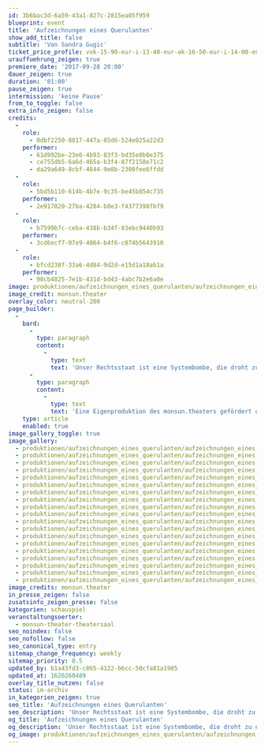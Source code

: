 ```yaml
---
id: 3b6bac3d-6a59-43a1-827c-2815ea05f959
blueprint: event
title: 'Aufzeichnungen eines Querulanten'
show_add_title: false
subtitle: 'Von Sandra Gugic'
ticket_price_profile: vvk-15-90-eur-i-13-40-eur-ak-16-50-eur-i-14-00-eur
urauffuehrung_zeigen: true
premiere_date: '2017-09-28 20:00'
dauer_zeigen: true
duration: '01:00'
pause_zeigen: true
intermission: 'keine Pause'
from_to_toggle: false
extra_info_zeigen: false
credits:
  -
    role:
      - 0dbf2250-8817-447a-85d6-524e025a22d3
    performer:
      - 61d992be-23e6-4b93-83f3-bd35e0b0e375
      - ce755db5-6a6d-465a-b3f4-87f2158e71c2
      - da29a649-8cbf-4644-9e0b-2300fee6ffdd
  -
    role:
      - 5bd5b110-614b-4b7e-9c35-be45b854c735
    performer:
      - 2e917820-27ba-4284-b8e3-f4377398fbf9
  -
    role:
      - b7599b7c-ceba-438b-b34f-83ebc9440b93
    performer:
      - 3cd6ecf7-07e9-4064-b4f6-c074b5643910
  -
    role:
      - bfcd238f-33a6-4d84-9d2d-e15d1a18ab1a
    performer:
      - 90cb4825-7e1b-431d-bd43-4abc7b2e6a0e
image: produktionen/aufzeichnungen_eines_querulanten/aufzeichnungen_eines_querulanten_c_monsun.theater_cover.jpg
image_credit: monsun.theater
overlay_color: neutral-200
page_builder:
  -
    bard:
      -
        type: paragraph
        content:
          -
            type: text
            text: 'Unser Rechtsstaat ist eine Systembombe, die droht zu explodieren, sobald die öffentliche Sicherheit und Freiheit gefährdet scheint. Steht eine Einzelperson in Verdacht ein Staatsfeind oder Terrorverdächtiger zu sein, werden deren Rechte plötzlich brüchig. Im Wahn nach Kontrolle und dem Schutz unserer Demokratie steht die Balance zwischen dem Recht des Staates und der Einzelperson in Frage. Was in Deutschland und anderen europäischen Staaten schon längst begonnen hat, ist ein Terrorkrieg, der in einer Informationsflut der Medien und der öffentlichen Meinung und Institutionen expandiert und unser Rechtstaatssystem mit all seinen Werten ins Wanken bringt. Der 23-jährige Deutsche Josef S. wurde am 24. Januar 2014 auf einer Demonstration gegen den sogenannten Wiener Akademikerball festgenommen und am 14. Juli 2014, nach einem halben Jahr in Untersuchungshaft, zu einer Haftstrafe von zwölf Monaten verurteilt. Er hat keine Bomben gelegt, er hat nicht getötet, er war auf einer Demonstration. Clemens Lahner, der Anwalt von Josef S., ist der Ansicht, sein Mandant sei in den Fokus der Ermittlungen geraten, weil er einen Pullover mit der Aufschrift „Boykott“ trug, den man auch im Dunkeln gut erkennen konnte. Ein ORF-Bericht belege, dass Josef S. einen Mistkübel aufgestellt und nicht geworfen habe. Auf Überwachungskameras von Geschäften in der Fußgängerzone ist Josef S. nur laufend, nie prügelnd zu sehen. Wenn die Verwundbarkeit offenbar wird, greift das System zu Maßnahmen, die unmittelbar die Rechte und das Schicksal des Individuums betreffen. Doch damit droht es außer Kontrolle zu geraten und an seinem eigenen Fundament zu scheitern. Begeht der Rechtstaat damit nicht selbst einen Terrorakt?'
      -
        type: paragraph
        content:
          -
            type: text
            text: 'Eine Eigenproduktion des monsun.theaters gefördert durch die Behörde für Kultur und Medien Hamburg.'
    type: article
    enabled: true
image_gallery_toggle: true
image_gallery:
  - produktionen/aufzeichnungen_eines_querulanten/aufzeichnungen_eines_querulanten_c_monsun.theater_01.jpg
  - produktionen/aufzeichnungen_eines_querulanten/aufzeichnungen_eines_querulanten_c_monsun.theater_02.jpg
  - produktionen/aufzeichnungen_eines_querulanten/aufzeichnungen_eines_querulanten_c_monsun.theater_03.jpg
  - produktionen/aufzeichnungen_eines_querulanten/aufzeichnungen_eines_querulanten_c_monsun.theater_04.jpg
  - produktionen/aufzeichnungen_eines_querulanten/aufzeichnungen_eines_querulanten_c_monsun.theater_05.jpg
  - produktionen/aufzeichnungen_eines_querulanten/aufzeichnungen_eines_querulanten_c_monsun.theater_06.jpg
  - produktionen/aufzeichnungen_eines_querulanten/aufzeichnungen_eines_querulanten_c_monsun.theater_08.jpg
  - produktionen/aufzeichnungen_eines_querulanten/aufzeichnungen_eines_querulanten_c_monsun.theater_09.jpg
  - produktionen/aufzeichnungen_eines_querulanten/aufzeichnungen_eines_querulanten_c_monsun.theater_10.jpg
  - produktionen/aufzeichnungen_eines_querulanten/aufzeichnungen_eines_querulanten_c_monsun.theater_11.jpg
  - produktionen/aufzeichnungen_eines_querulanten/aufzeichnungen_eines_querulanten_c_monsun.theater_12.jpg
  - produktionen/aufzeichnungen_eines_querulanten/aufzeichnungen_eines_querulanten_c_monsun.theater_14.jpg
  - produktionen/aufzeichnungen_eines_querulanten/aufzeichnungen_eines_querulanten_c_monsun.theater_15.jpg
  - produktionen/aufzeichnungen_eines_querulanten/aufzeichnungen_eines_querulanten_c_monsun.theater_16.jpg
  - produktionen/aufzeichnungen_eines_querulanten/aufzeichnungen_eines_querulanten_c_monsun.theater_17.jpg
  - produktionen/aufzeichnungen_eines_querulanten/aufzeichnungen_eines_querulanten_c_monsun.theater_18.jpg
  - produktionen/aufzeichnungen_eines_querulanten/aufzeichnungen_eines_querulanten_c_monsun.theater_19.jpg
  - produktionen/aufzeichnungen_eines_querulanten/aufzeichnungen_eines_querulanten_c_monsun.theater_20.jpg
  - produktionen/aufzeichnungen_eines_querulanten/aufzeichnungen_eines_querulanten_c_monsun.theater_21.jpg
image_credits: monsun.theater
in_presse_zeigen: false
zusatsinfo_zeigen_presse: false
kategorien: schauspiel
veranstaltungsoerter:
  - monsun-theater-theatersaal
seo_noindex: false
seo_nofollow: false
seo_canonical_type: entry
sitemap_change_frequency: weekly
sitemap_priority: 0.5
updated_by: b1a43fd3-c865-4122-b6cc-50cfa81a1985
updated_at: 1626260489
overlay_title_nutzen: false
status: im-archiv
in_kategorien_zeigen: true
seo_title: 'Aufzeichnungen eines Querulanten'
seo_description: 'Unser Rechtsstaat ist eine Systembombe, die droht zu explodieren, sobald die öffentliche Sicherheit und Freiheit gefährdet scheint.'
og_title: 'Aufzeichnungen eines Querulanten'
og_description: 'Unser Rechtsstaat ist eine Systembombe, die droht zu explodieren, sobald die öffentliche Sicherheit und Freiheit gefährdet scheint.'
og_image: produktionen/aufzeichnungen_eines_querulanten/aufzeichnungen_eines_querulanten_social_media.jpg
---
```

